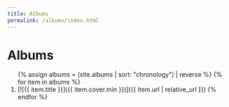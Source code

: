```yaml
---
title: Albums
permalink: /albums/index.html
---
```


# Albums

<ol class="pad-0">
{% assign albums = (site.albums | sort: "chronology") | reverse %}
{% for item in albums %}
  <li class="block-flow">[![{{ item.title }}]({{ item.cover.min }})]({{ item.url | relative_url }})
{% endfor %}
</ol>
